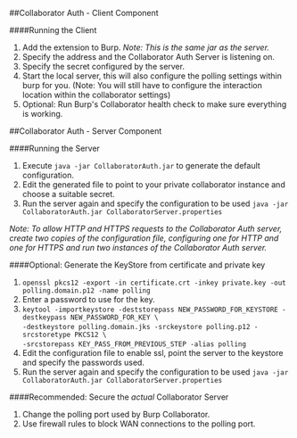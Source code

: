 ##Collaborator Auth - Client Component

####Running the Client
1. Add the extension to Burp. *Note: This is the same jar as the server.*
2. Specify the address and the Collaborator Auth Server is listening on.
3. Specify the secret configured by the server.
4. Start the local server, this will also configure the polling settings within burp for you. 
(Note: You will still have to configure the interaction location within the collaborator settings)
5. Optional: Run Burp's Collaborator health check to make sure everything is working.


##Collaborator Auth - Server Component

####Running the Server
1. Execute `java -jar CollaboratorAuth.jar` to generate the default configuration.
2. Edit the generated file to point to your private collaborator instance and choose a suitable secret.
3. Run the server again and specify the configuration to be used `java -jar CollaboratorAuth.jar CollaboratorServer.properties`

*Note: To allow HTTP and HTTPS requests to the Collaborator Auth server, create two copies of the configuration file, 
configuring one for HTTP and one for HTTPS and run two instances of the Collaborator Auth server.*

####Optional: Generate the KeyStore from certificate and private key

1) `openssl pkcs12 -export -in certificate.crt -inkey private.key -out polling.domain.p12 -name polling`
2) Enter a password to use for the key.
3) `keytool -importkeystore -deststorepass NEW_PASSWORD_FOR_KEYSTORE -destkeypass NEW_PASSWORD_FOR_KEY \ `
    <br/>`-destkeystore polling.domain.jks -srckeystore polling.p12 -srcstoretype PKCS12 \ `
    <br/>`-srcstorepass KEY_PASS_FROM_PREVIOUS_STEP -alias polling`  
4) Edit the configuration file to enable ssl, point the server to the keystore and specify the passwords used.
5) Run the server again and specify the configuration to be used `java -jar CollaboratorAuth.jar CollaboratorServer.properties`

####Recommended: Secure the *actual* Collaborator Server

1) Change the polling port used by Burp Collaborator.
2) Use firewall rules to block WAN connections to the polling port.
 